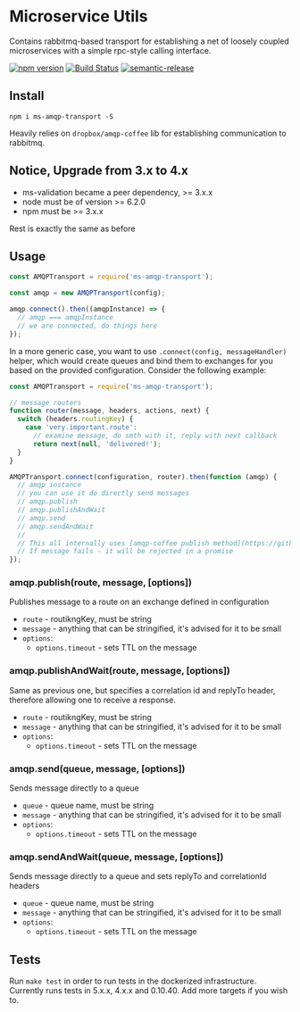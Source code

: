 # Microservice Utils

Contains rabbitmq-based transport for establishing a net of loosely coupled microservices with a simple rpc-style
calling interface.

[![npm version](https://badge.fury.io/js/ms-amqp-transport.svg)](https://badge.fury.io/js/ms-amqp-transport)
[![Build Status](https://semaphoreci.com/api/v1/makeomatic/ms-amqp-transport/branches/feat-node-6/shields_badge.svg)](https://semaphoreci.com/makeomatic/ms-amqp-transport)
[![semantic-release](https://img.shields.io/badge/%20%20%F0%9F%93%A6%F0%9F%9A%80-semantic--release-e10079.svg?style=flat-square)](https://github.com/semantic-release/semantic-release)

## Install

`npm i ms-amqp-transport -S`

Heavily relies on `dropbox/amqp-coffee` lib for establishing communication to rabbitmq.

## Notice, Upgrade from 3.x to 4.x

* ms-validation became a peer dependency, >= 3.x.x
* node must be of version >= 6.2.0
* npm must be >= 3.x.x

Rest is exactly the same as before

## Usage

```js
const AMQPTransport = require('ms-amqp-transport');

const amqp = new AMQPTransport(config);

amqp.connect().then((amqpInstance) => {
  // amqp === amqpInstance
  // we are connected, do things here
});
```

In a more generic case, you want to use `.connect(config, messageHandler)` helper, which would create queues and bind them to exchanges for you
based on the provided configuration.
Consider the following example:

```js
const AMQPTransport = require('ms-amqp-transport');

// message routers
function router(message, headers, actions, next) {
  switch (headers.routingKey) {
    case 'very.important.route':
      // examine message, do smth with it, reply with next callback
      return next(null, 'delivered!');
  }
}

AMQPTransport.connect(configuration, router).then(function (amqp) {
  // amqp instance
  // you can use it do directly send messages
  // amqp.publish
  // amqp.publishAndWait
  // amqp.send
  // amqp.sendAndWait
  //
  // This all internally uses [amqp-coffee publish method](https://github.com/dropbox/amqp-coffee#connectionpublishexchange-routingkey-data-publishoptions-callback)
  // If message fails - it will be rejected in a promise
});
```

### amqp.publish(route, message, [options])

Publishes message to a route on an exchange defined in configuration

* `route` - routikngKey, must be string
* `message` - anything that can be stringified, it's advised for it to be small
* `options`:
  * `options.timeout` - sets TTL on the message

### amqp.publishAndWait(route, message, [options])

Same as previous one, but specifies a correlation id and replyTo header, therefore allowing one
to receive a response.

* `route` - routikngKey, must be string
* `message` - anything that can be stringified, it's advised for it to be small
* `options`:
  * `options.timeout` - sets TTL on the message

### amqp.send(queue, message, [options])

Sends message directly to a queue

* `queue` - queue name, must be string
* `message` - anything that can be stringified, it's advised for it to be small
* `options`:
  * `options.timeout` - sets TTL on the message

### amqp.sendAndWait(queue, message, [options])

Sends message directly to a queue and sets replyTo and correlationId headers

* `queue` - queue name, must be string
* `message` - anything that can be stringified, it's advised for it to be small
* `options`:
  * `options.timeout` - sets TTL on the message

## Tests

Run `make test` in order to run tests in the dockerized infrastructure. Currently runs tests in 5.x.x, 4.x.x and 0.10.40.
Add more targets if you wish to.
